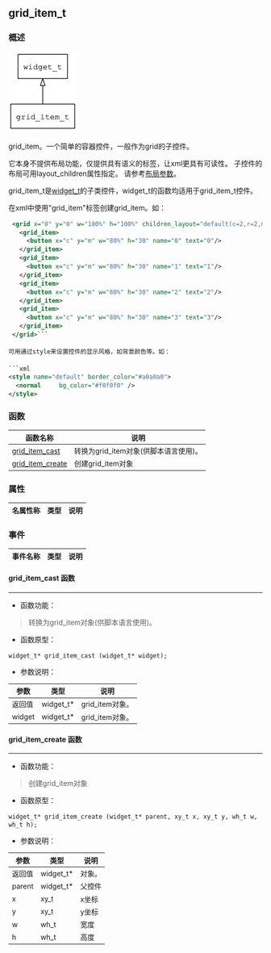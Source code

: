 ## grid\_item\_t
### 概述
![image](images/grid_item_t_0.png)

 grid_item。一个简单的容器控件，一般作为grid的子控件。

 它本身不提供布局功能，仅提供具有语义的标签，让xml更具有可读性。
 子控件的布局可用layout\_children属性指定。
 请参考[布局参数](https://github.com/zlgopen/awtk/blob/master/docs/layout.md)。

 grid\_item\_t是[widget\_t](widget_t.md)的子类控件，widget\_t的函数均适用于grid\_item\_t控件。

 在xml中使用"grid\_item"标签创建grid\_item。如：

 ```xml
  <grid x="0" y="0" w="100%" h="100%" children_layout="default(c=2,r=2,m=5,s=5)">
    <grid_item>
      <button x="c" y="m" w="80%" h="30" name="0" text="0"/>
    </grid_item>
    <grid_item>
      <button x="c" y="m" w="80%" h="30" name="1" text="1"/>
    </grid_item>
    <grid_item>
      <button x="c" y="m" w="80%" h="30" name="2" text="2"/>
    </grid_item>
    <grid_item>
      <button x="c" y="m" w="80%" h="30" name="3" text="3"/>
    </grid_item>
  </grid>```

 可用通过style来设置控件的显示风格，如背景颜色等。如：

 ```xml
 <style name="default" border_color="#a0a0a0">
   <normal     bg_color="#f0f0f0" />
 </style>
 ```
### 函数
<p id="grid_item_t_methods">

| 函数名称 | 说明 | 
| -------- | ------------ | 
| <a href="#grid_item_t_grid_item_cast">grid\_item\_cast</a> | 转换为grid_item对象(供脚本语言使用)。 |
| <a href="#grid_item_t_grid_item_create">grid\_item\_create</a> | 创建grid_item对象 |
### 属性
<p id="grid_item_t_properties">

| 名属性称 | 类型 | 说明 | 
| -------- | ----- | ------------ | 
### 事件
<p id="grid_item_t_events">

| 事件名称 | 类型  | 说明 | 
| -------- | ----- | ------- | 
#### grid\_item\_cast 函数
-----------------------

* 函数功能：

> <p id="grid_item_t_grid_item_cast"> 转换为grid_item对象(供脚本语言使用)。



* 函数原型：

```
widget_t* grid_item_cast (widget_t* widget);
```

* 参数说明：

| 参数 | 类型 | 说明 |
| -------- | ----- | --------- |
| 返回值 | widget\_t* | grid\_item对象。 |
| widget | widget\_t* | grid\_item对象。 |
#### grid\_item\_create 函数
-----------------------

* 函数功能：

> <p id="grid_item_t_grid_item_create"> 创建grid_item对象



* 函数原型：

```
widget_t* grid_item_create (widget_t* parent, xy_t x, xy_t y, wh_t w, wh_t h);
```

* 参数说明：

| 参数 | 类型 | 说明 |
| -------- | ----- | --------- |
| 返回值 | widget\_t* | 对象。 |
| parent | widget\_t* | 父控件 |
| x | xy\_t | x坐标 |
| y | xy\_t | y坐标 |
| w | wh\_t | 宽度 |
| h | wh\_t | 高度 |
